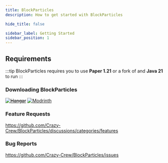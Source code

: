 ```yaml
---
title: BlockParticles
description: How to get started with BlockParticles

hide_title: false

sidebar_label: Getting Started
sidebar_position: 1
---
```

## Requirements
:::tip
BlockParticles requires you to use **Paper 1.21** or a fork of and **Java 21** to run
:::

### Downloading BlockParticles
~~[![Hangar](https://raw.githubusercontent.com/intergrav/devins-badges/v3/assets/cozy-minimal/available/hangar_64h.png)](https://hangar.papermc.io/CrazyCrew/CrazyCrates)~~
[![Modrinth](https://raw.githubusercontent.com/intergrav/devins-badges/v3/assets/cozy-minimal/available/modrinth_64h.png)](https://modrinth.com/plugin/blockparticles)

### Feature Requests
https://github.com/Crazy-Crew/BlockParticles/discussions/categories/features

### Bug Reports
https://github.com/Crazy-Crew/BlockParticles/issues